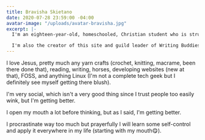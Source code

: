 ```yaml
---
title: Bravisha Skietano
date: 2020-07-28 23:59:00 -04:00
avatar-image: "/uploads/avatar-bravisha.jpg"
excerpt: |-
  I'm an eighteen-year-old, homeschooled, Christian student who is struggling to stay motivated and finish things.

  I'm also the creator of this site and guild leader of Writing Buddies on Habitica
---
```


I love Jesus, pretty much any yarn crafts (crochet, knitting, macrame, been there done that), reading, writing, horses, developing websites (new at that), FOSS, and anything Linux (I'm not a complete tech geek but I definitely see myself getting there blush).

I'm very social, which isn't a very good thing since I trust people too easily wink, but I'm getting better.

I open my mouth a lot before thinking, but as I said, I'm getting better.

I procrastinate way too much but prayerfully I will learn some self-control and apply it everywhere in my life (starting with my mouth😋).